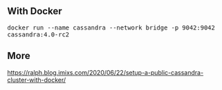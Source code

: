 ## With Docker

<kbd>docker run --name cassandra --network bridge -p 9042:9042 cassandra:4.0-rc2</kbd>


## More

https://ralph.blog.imixs.com/2020/06/22/setup-a-public-cassandra-cluster-with-docker/
